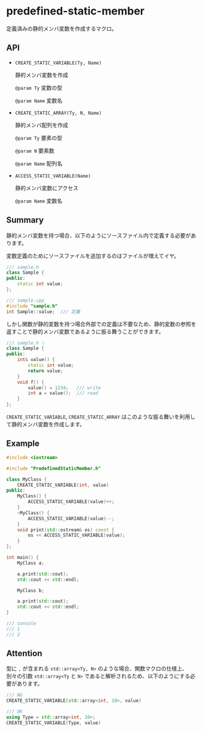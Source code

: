 # predefined-static-member

定義済みの静的メンバ変数を作成するマクロ。

## API

-   `CREATE_STATIC_VARIABLE(Ty, Name)`

    静的メンバ変数を作成

    `@param Ty` 変数の型

    `@param Name` 変数名

-   `CREATE_STATIC_ARRAY(Ty, N, Name)`

    静的メンバ配列を作成

    `@param Ty` 要素の型

    `@param N` 要素数

    `@param Name` 配列名

-   `ACCESS_STATIC_VARIABLE(Name)`

    静的メンバ変数にアクセス

    `@param Name` 変数名

## Summary

静的メンバ変数を持つ場合、以下のようにソースファイル内で定義する必要があります。

変数定義のためにソースファイルを追加するのはファイルが増えてイヤ。

```cpp
/// sample.h
class Sample {
public:
	static int value;
};

/// sample.cpp
#include "sample.h"
int Sample::value;  /// 定義
```

しかし関数が静的変数を持つ場合外部での定義は不要なため、静的変数の参照を返すことで静的メンバ変数であるように振る舞うことができます。

```cpp
/// sample.h ✨
class Sample {
public:
	int& value() {
		static int value;
		return value;
	}
	void f() {
		value() = 1234;   /// write
		int a = value();  /// read
	}
};
```

`CREATE_STATIC_VARIABLE`, `CREATE_STATIC_ARRAY` はこのような振る舞いを利用して静的メンバ変数を作成します。

## Example

```cpp
#include <iostream>

#include "PredefinedStaticMember.h"

class MyClass {
	CREATE_STATIC_VARIABLE(int, value)
public:
	MyClass() {
		ACCESS_STATIC_VARIABLE(value)++;
	}
	~MyClass() {
		ACCESS_STATIC_VARIABLE(value)--;
	}
	void print(std::ostream& os) const {
		os << ACCESS_STATIC_VARIABLE(value);
	}
};

int main() {
	MyClass a;

	a.print(std::cout);
	std::cout << std::endl;

	MyClass b;

	a.print(std::cout);
	std::cout << std::endl;
}

/// console
/// 1
/// 2
```

## Attention

型に `,` が含まれる `std::array<Ty, N>` のような場合、関数マクロの仕様上、別々の引数 `std::array<Ty` と `N>` であると解析されるため、以下のようにする必要があります。

```cpp
/// NG
CREATE_STATIC_VARIABLE(std::array<int, 10>, value)

/// OK
using Type = std::array<int, 10>;
CREATE_STATIC_VARIABLE(Type, value)
```
